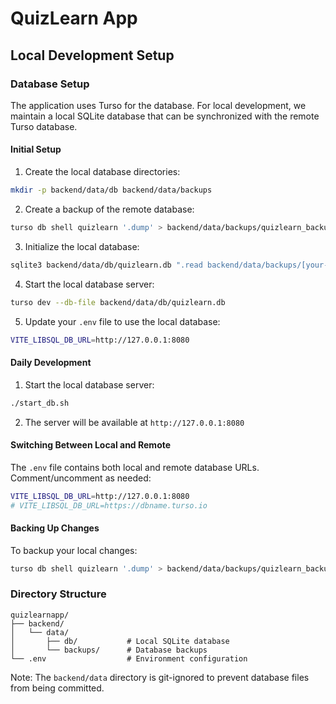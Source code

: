 # QuizLearn App

## Local Development Setup

### Database Setup

The application uses Turso for the database. For local development, we maintain a local SQLite database that can be synchronized with the remote Turso database.

#### Initial Setup

1. Create the local database directories:
```bash
mkdir -p backend/data/db backend/data/backups
```

2. Create a backup of the remote database:
```bash
turso db shell quizlearn '.dump' > backend/data/backups/quizlearn_backup_$(date +%Y%m%d_%H%M%S).sql
```

3. Initialize the local database:
```bash
sqlite3 backend/data/db/quizlearn.db ".read backend/data/backups/[your-backup-file].sql"
```

4. Start the local database server:
```bash
turso dev --db-file backend/data/db/quizlearn.db
```

5. Update your `.env` file to use the local database:
```bash
VITE_LIBSQL_DB_URL=http://127.0.0.1:8080
```

#### Daily Development

1. Start the local database server:
```bash
./start_db.sh
```

2. The server will be available at `http://127.0.0.1:8080`

#### Switching Between Local and Remote

The `.env` file contains both local and remote database URLs. Comment/uncomment as needed:
```bash
VITE_LIBSQL_DB_URL=http://127.0.0.1:8080
# VITE_LIBSQL_DB_URL=https://dbname.turso.io
```

#### Backing Up Changes

To backup your local changes:
```bash
turso db shell quizlearn '.dump' > backend/data/backups/quizlearn_backup_$(date +%Y%m%d_%H%M%S).sql
```

### Directory Structure

```
quizlearnapp/
├── backend/
│   └── data/
│       ├── db/           # Local SQLite database
│       └── backups/      # Database backups
└── .env                  # Environment configuration
```

Note: The `backend/data` directory is git-ignored to prevent database files from being committed.
